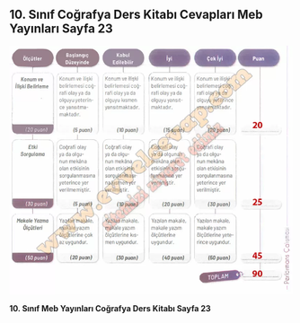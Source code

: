 ## 10. Sınıf Coğrafya Ders Kitabı Cevapları Meb Yayınları Sayfa 23

![](./image1.webp)

**10. Sınıf Meb Yayınları Coğrafya Ders Kitabı Sayfa 23**